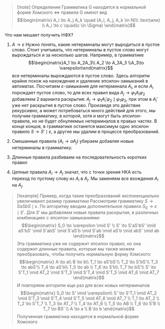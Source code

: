 
>[!note] Определение 
> Грамматика G находится в нормальной форме Хомского $\Leftrightarrow$ правила G имеют вид
> $$\begin{matrix}
> A_i \to A_j A_k \quad (A_i, A_j, A_k \in N)\\
> \text{или} \\
> A_i \to c \quad(c \in \Sigma)
> \end{matrix}$$

Что нам мешает получить НФХ?
1) $A \to \varepsilon$
	Нужно понять, какие нетерминалы могут выродиться в пустое слово. Стоит учитывать, что нетерминалы в пустое слово могут вырождаться и за несколько шагов. Например, в грамматике
	$$\begin{matrix}A_1 \to A_2A_3\\ A_2 \to A_3A_3 \\A_3\to \varepsilon\end{matrix}$$
	все нетерминалы вырождаются в пустое слово. Здесь алгоритм крайне похож на нахождение и удаление эпсилон-замыканий в автоматах. 
	Посчитаем $\varepsilon$-замыкания для нетерминала $A_i$, и если $A_i$ порождает пустое слово, то для всех правил вида $A_j \to \varphi_1 A_i \varphi_2$ добавляем 2 варианта раскрытия: $A_j \to \varphi_1A_i'\varphi_2 \mid \varphi_1 \varphi_2$, при этом в $A_i'$ уже нет раскрытия в пустое слово. Произведя это действие рекурсивно, а может потребоваться много действий для этого, мы получим грамматику, в которой, хотя и могут быть эпсилон-правила, но не будет обнуляемых нетерминалов в правых частях. В конце концов, в грамматике останется максимум одно эпсилон правило $S \to S' \mid \varepsilon$, а другие мы удалим в процессе преобразований.
	
2) Смешанные правила ($A_i \to a A_j$) убираем добавляя новые нетерминалы в грамматику. 
3) Длинные правила разбиваем на последовательность коротких правил
4) Цепные правила $A_i \to A_j$ значат, что с точки зрения НКА есть переход по пустому слову из $A_i$ в $A_j$. Мы заменяем все вхождения $A_i$ на $A_j$.

>[!example] Пример, когда такие преобразований экспоненциально увеличивают размер грамматики
>Рассмотрим грамматику $S \to SaSbS \mid \varepsilon$.
>По алгоритму вводим дополнительное правило $S_0 \to \varepsilon \mid S'$.
>Для $S'$ мы добавляем новые правила раскрытия, в различных комбинациях с эпсилон-замыканиями:
>$$\begin{matrix}
>S_0 \to \varepsilon \mid S' \\
>S' \to S'aS'bS' \mid aS'bS' \mid S'abS' \mid S'aS'b \mid S'ab \mid aS'b \mid abS' \mid ab
>\end{matrix}$$
>Эта грамматика уже не содержит эпсилон правил, но она содержит длинные правила, которые мы также можем преобразовать, чтобы получить нормальную форму Хомского:
>$$\begin{matrix}
>A \to a\\
>B \to b\\
>T_1 \to aS'bS'\\
>T_2 \to S'bS'\\
>T_3 \to abS'\\
>T_4 \to aS'b\\
>T_5 \to ab \\
>T_6 \to S'b\\
>T_7 \to bS'\\
>S' \to S'T_1 \mid AT_2 \mid S'T_3 \mid S'T_4 \mid S'T_5 \mid AT_6 \mid AT_7
>\end{matrix}$$
>И повторяем алгоритм еще раз для всех новых нетерминалов
>$$\begin{matrix}
>S_0 \to S' \mid \varepsilon\\
>S' \to S'T_1 \mid AT_2 \mid S'T_3 \mid S'T_4 \mid S'T_5 \mid AT_6 \mid AT_7 \\
>T_1 \to AT_2 \\
>T_2 \to S'T_7 \\
>T_3 \to AT_7 \\
>T_4 \to AT_6 \\
>T_5 \to AB \\
>T_6 \to S'B \\
>T_7 \to BS' \\
>A \to a \\
>B \to b
>\end{matrix}$$
>Полученная грамматика находится в нормальной форме Хомского

